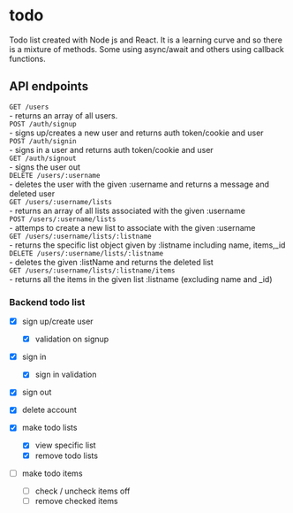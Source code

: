 # todo
Todo list created with Node js and React. It is a learning curve and so there is a mixture
of methods. Some using async/await and others using callback functions.

## API endpoints

``` GET /users ```   
    - returns an array of all users.    
``` POST /auth/signup ```  
    - signs up/creates a new user and returns auth token/cookie and user  
``` POST /auth/signin ```  
    - signs in a user and returns auth token/cookie and user    
``` GET /auth/signout ```  
    - signs the user out    
``` DELETE /users/:username ```  
    - deletes the user with the given :username  and returns a message and deleted user      
``` GET /users/:username/lists ```  
    - returns an array of all lists associated with the given :username  
``` POST /users/:username/lists ```  
    - attemps to create a new list to associate with the given :username    
``` GET /users/:username/lists/:listname ```  
    - returns the specific list object given by :listname  including name, items,_id  
``` DELETE /users/:username/lists/:listname ```  
    - deletes the given :listName and returns the deleted list  
``` GET /users/:username/lists/:listname/items ```  
    - returns all the items in the given list :listname (excluding name and _id)  

### Backend todo list
- [x] sign up/create user  
  - [x] validation on signup

- [x] sign in    
  - [x] sign in validation  

- [x] sign out  

- [x] delete account

- [x] make todo lists  
  - [x] view specific list  
  - [x] remove todo lists

- [ ] make todo items  
  - [ ] check / uncheck items off  
   - [ ] remove checked items  
